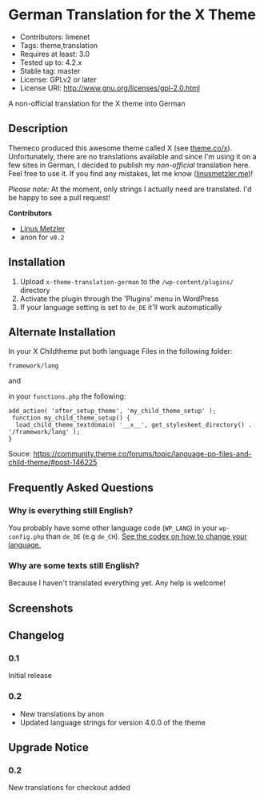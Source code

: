# German Translation for the X Theme

* Contributors: limenet
* Tags: theme,translation
* Requires at least: 3.0
* Tested up to: 4.2.x
* Stable tag: master
* License: GPLv2 or later
* License URI: http://www.gnu.org/licenses/gpl-2.0.html

A non-official translation for the X theme into German

## Description

Themeco produced this awesome theme called X (see [theme.co/x](https://theme.co/x/)). Unfortunately, there are no translations available and since I'm using it on a few sites in German, I decided to publish my *non-official* translation here. Feel free to use it.
If you find any mistakes, let me know ([linusmetzler.me](http://linusmetzler.me))!

*Please note:* At the moment, only strings I actually need are translated. I'd be happy to see a pull request!

**Contributors**

- [Linus Metzler](https://github.com/limenet)
- anon for `v0.2`

## Installation

1. Upload `x-theme-translation-german` to the `/wp-content/plugins/` directory
2. Activate the plugin through the 'Plugins' menu in WordPress
3. If your language setting is set to `de_DE` it'll work automatically

## Alternate Installation 
In your X Childtheme put both language Files in the following folder:

`framework/lang`

and

in your `functions.php` the following:

```
add_action( 'after_setup_theme', 'my_child_theme_setup' );
 function my_child_theme_setup() {
  load_child_theme_textdomain( '__x__', get_stylesheet_directory() . '/framework/lang' );
}
```

Souce: https://community.theme.co/forums/topic/language-po-files-and-child-theme/#post-146225

## Frequently Asked Questions

### Why is everything still English?

You probably have some other language code (`WP_LANG`) in your `wp-config.php` than `de_DE` (e.g `de_CH`). [See the codex on how to change your language.](https://codex.wordpress.org/Installing_WordPress_in_Your_Language)

### Why are some texts still English?

Because I haven't translated everything yet. Any help is welcome!

## Screenshots


## Changelog

### 0.1

Initial release

### 0.2

- New translations by anon
- Updated language strings for version 4.0.0 of the theme

## Upgrade Notice

### 0.2

New translations for checkout added
